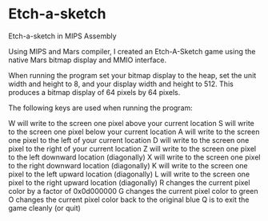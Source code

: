 # Etch-a-sketch
Etch-a-sketch in MIPS Assembly

Using MIPS and Mars compiler, I created an Etch-A-Sketch game using the native Mars bitmap display and MMIO interface. 

When running the program set your bitmap display to the heap, set the unit width and height to 8, and your display width and height to 512. This produces a bitmap display of 64 pixels by 64 pixels.

The following keys are used when running the program:

W will write to the screen one pixel above your current location
S will write to the screen one pixel below your current location
A will write to the screen one pixel to the left of your current location
D will write to the screen one pixel to the right of your current location
Z will write to the screen one pixel to the left downward location (diagonally)
X will write to the screen one pixel to the right downward location (diagonally)
K will write to the screen one pixel to the left upward location (diagonally)
L will write to the screen one pixel to the right upward location (diagonally)
R changes the current pixel color by a factor of 0x0d000000
G changes the current pixel color to green
O changes the current pixel color back to the original blue
Q is to exit the game cleanly (or quit)

